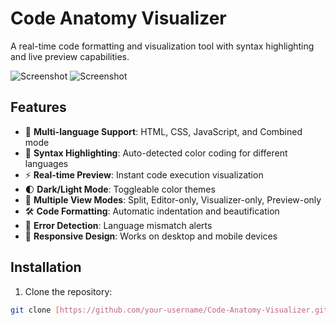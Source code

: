 # Code Anatomy Visualizer

A real-time code formatting and visualization tool with syntax highlighting and live preview capabilities.

![Screenshot](https://imgur.com/a/pk7Srmu) <!-- Dark Mode -->
![Screenshot](https://imgur.com/x5NVomp) <!-- Light Mode -->


## Features

- 📝 **Multi-language Support**: HTML, CSS, JavaScript, and Combined mode
- 🎨 **Syntax Highlighting**: Auto-detected color coding for different languages
- ⚡ **Real-time Preview**: Instant code execution visualization
- 🌓 **Dark/Light Mode**: Toggleable color themes
- 📑 **Multiple View Modes**: Split, Editor-only, Visualizer-only, Preview-only
- 🛠 **Code Formatting**: Automatic indentation and beautification
- 🔔 **Error Detection**: Language mismatch alerts
- 📱 **Responsive Design**: Works on desktop and mobile devices

## Installation

1. Clone the repository:
```bash
git clone [https://github.com/your-username/Code-Anatomy-Visualizer.git]
